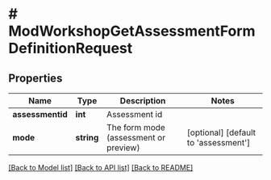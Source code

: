 # # ModWorkshopGetAssessmentFormDefinitionRequest

## Properties

Name | Type | Description | Notes
------------ | ------------- | ------------- | -------------
**assessmentid** | **int** | Assessment id |
**mode** | **string** | The form mode (assessment or preview) | [optional] [default to 'assessment']

[[Back to Model list]](../../README.md#models) [[Back to API list]](../../README.md#endpoints) [[Back to README]](../../README.md)
